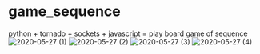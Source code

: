 # game_sequence
python + tornado + sockets + javascript = play board game of sequence
![2020-05-27 (1)](https://user-images.githubusercontent.com/3745212/83007281-15ee4580-a031-11ea-9e32-34703301ce65.png)
![2020-05-27 (2)](https://user-images.githubusercontent.com/3745212/83007333-269ebb80-a031-11ea-9a90-4392a390a03f.png)
![2020-05-27 (3)](https://user-images.githubusercontent.com/3745212/83007355-2e5e6000-a031-11ea-8988-9c2158b909c0.png)
![2020-05-27 (4)](https://user-images.githubusercontent.com/3745212/83007376-35856e00-a031-11ea-945d-3d3d4c8fefe3.png)
